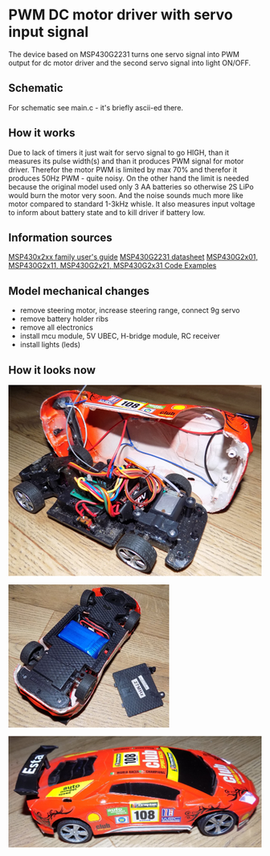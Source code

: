 # PWM DC motor driver with servo input signal

The device based on MSP430G2231 turns one servo signal into PWM output for dc motor driver and the second servo signal into light ON/OFF.

## Schematic

For schematic see main.c - it's briefly ascii-ed there.

## How it works

Due to lack of timers it just wait for servo signal to go HIGH, than it measures its pulse width(s) and than it produces PWM signal for motor driver. Therefor the motor PWM is limited by max 70% and therefor it produces 50Hz PWM - quite noisy. On the other hand the limit is needed because the original model used only 3 AA batteries so otherwise 2S LiPo would burn the motor very soon. And the noise sounds much more like motor compared to standard 1-3kHz whisle. It also measures input voltage to inform about battery state and to kill driver if battery low.

## Information sources

[MSP430x2xx family user's guide](http://www.ti.com/lit/ug/slau144j/slau144j.pdf)
[MSP430G2231 datasheet](http://www.ti.com/lit/ds/symlink/msp430g2231.pdf)
[MSP430G2x01, MSP430G2x11, MSP430G2x21, MSP430G2x31 Code Examples](http://www.ti.com/general/docs/lit/getliterature.tsp?baseLiteratureNumber=slac463&fileType=zip)

## Model mechanical changes

- remove steering motor, increase steering range, connect 9g servo
- remove battery holder ribs
- remove all electronics
- install mcu module, 5V UBEC, H-bridge module, RC receiver
- install lights (leds)

## How it looks now

![Guts](/doc/guts.jpg)

![Battery](/doc/battery.jpg)

![Done](/doc/race.jpg)
